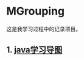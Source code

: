 # MGrouping
这是我学习过程中的记录项目。

## 1. [java学习导图](http://naotu.baidu.com/file/d195889fb98102358cff5eea5634aa50?token=cd437c7b11ce1b3c)